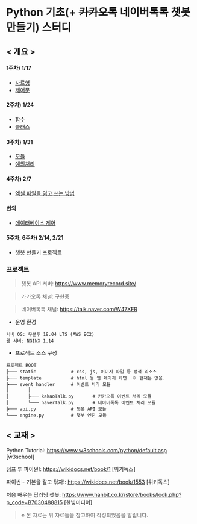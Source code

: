 # Python 기초(+ ~~카카오톡~~ 네이버톡톡 챗봇 만들기) 스터디

## < 개요 >

#### 1주차) 1/17
  - [자료형](https://github.com/tnehf18/chatbot/blob/master/ch01_datatype/%EC%9E%90%EB%A3%8C%ED%98%95.md "자료형")
  - [제어문](https://github.com/tnehf18/chatbot/blob/master/ch02_control/%EC%A0%9C%EC%96%B4%EB%AC%B8.md "제어문")

#### 2주차) 1/24
  - [함수](https://github.com/tnehf18/chatbot/blob/master/ch03_function/%ED%95%A8%EC%88%98.md "함수")
  - [클래스](https://github.com/tnehf18/chatbot/blob/master/ch04_class/%ED%81%B4%EB%9E%98%EC%8A%A4.md "클래스")

#### 3주차) 1/31
  - [모듈](https://github.com/tnehf18/chatbot/blob/master/ch05_module/%EB%AA%A8%EB%93%88.md "모듈")
  - [예외처리](https://github.com/tnehf18/chatbot/blob/master/ch06_exception/%EC%98%88%EC%99%B8%EC%B2%98%EB%A6%AC.md "예외처리")

#### 4주차) 2/7 
  - [엑셀 파일을 읽고 쓰는 방법](https://github.com/tnehf18/chatbot/blob/master/ch07_file/%ED%8C%8C%EC%9D%BC%EC%B2%98%EB%A6%AC.md "파일 처리")

#### 번외
  - [데이터베이스 제어](https://github.com/tnehf18/chatbot/blob/master/ch08_database/%EB%8D%B0%EC%9D%B4%ED%84%B0%EB%B2%A0%EC%9D%B4%EC%8A%A4.md "데이터베이스")

#### 5주차, 6주차) 2/14, 2/21
  - 챗봇 만들기 프로젝트


### 프로젝트

> 챗봇 API 서버: <https://www.memoryrecord.site/>

> 카카오톡 채널: 구현중
 
> 네이버톡톡 채널: <https://talk.naver.com/W47XFR>


- 운영 환경

```
서버 OS: 우분투 18.04 LTS (AWS EC2)
웹 서버: NGINX 1.14
```


- 프로젝트 소스 구성

```
프로젝트 ROOT
┝─── static             # css, js, 이미지 파일 등 정적 리소스
┝─── template           # html 등 웹 페이지 화면  ※ 현재는 없음.
┝─── event_handler      # 이벤트 처리 모듈
│       │
│       ┝─── kakaoTalk.py       # 카카오톡 이벤트 처리 모듈
│       └─── naverTalk.py       # 네이버톡톡 이벤트 처리 모듈
┝─── api.py             # 챗봇 API 모듈
└─── engine.py          # 챗봇 엔진 모듈
```



 
## < 교재 >

Python Tutorial: <https://www.w3schools.com/python/default.asp> [w3school]

점프 투 파이썬!: <https://wikidocs.net/book/1> [위키독스]

파이썬 - 기본을 갈고 닦자!: <https://wikidocs.net/book/1553> [위키독스]

처음 배우는 딥러닝 챗봇: <https://www.hanbit.co.kr/store/books/look.php?p_code=B7030488815> [한빛미디어]


> ※ 본 자료는 위 자료들을 참고하여 작성되었음을 알립니다.
